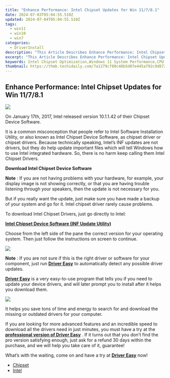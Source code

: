 ```yaml
---
title: "Enhance Performance: Intel Chipset Updates for Win 11/7/8.1"
date: 2024-07-03T05:04:55.510Z
updated: 2024-07-04T05:04:55.510Z
tags:
  - win11
  - win10
  - win7
categories:
  - DriverInstall
description: "This Article Describes Enhance Performance: Intel Chipset Updates for Win 11/7/8.1"
excerpt: "This Article Describes Enhance Performance: Intel Chipset Updates for Win 11/7/8.1"
keywords: Intel Chipset Optimization,Windows 11 System Performance,CPU Updates for Windows 7/8.1,Enhance Win 11 Speed with New Hardware,Chipset Compatibility with Windows 11,Upgrading to Intel Chipsets for Better Gaming,Intel Hardware Upgrades for Legacy Windows Versions
thumbnail: https://thmb.techidaily.com/7a1279cf80c48b5d07e445a792c9d8724bed8be94f6300bf5faaee6611684917.jpg
---
```


## Enhance Performance: Intel Chipset Updates for Win 11/7/8.1

![](https://images.drivereasy.com/wp-content/uploads/2018/07/img_5b4db24096c45.jpg)

 On January 17th, 2017, Intel released version 10.1.1.42 of their Chipset Device Software.

 It is a common misconception that people refer to Intel Software Installation Utility, or also known as Intel Chipset Device Software, as chipset driver or chipset drivers. Because technically speaking, Intel’s INF updates are not drivers, but they do help update important files which will tell Windows how to use Intel integrated hardware. So, there is no harm keep calling them Intel Chipset Drivers.

**Download Intel Chipset Device Software**

**Note** : If you are not having problems with your hardware, for example, your display image is not showing correctly, or that you are having trouble listening through your speakers, then the update is not necessary for you.

 But if you really want the update, just make sure you have made a backup of your system and go for it. Intel chipset driver rarely cause problems.

To download Intel Chipset Drivers, just go directly to Intel:

[**Intel Chipset Device Software (INF Update Utility)**](https://downloadcenter.intel.com/product/1145/Intel-Chipset-Software-Installation-Utility)

 Choose from the left side of the pane the correct version for your operating system. Then just follow the instructions on screen to continue.

![](https://images.drivereasy.com/wp-content/uploads/2019/11/image-26.png)

**Note** : If you are not sure if this is the right driver or software for your component, just run [**Driver Easy**](https://tools.techidaily.com/drivereasy/download/) to automatically detect any possible driver updates.

[**Driver Easy**](https://tools.techidaily.com/drivereasy/download/) is a very easy-to-use program that tells you if you need to update your device drivers, and will later prompt you to install after it helps you download them.

![](https://images.drivereasy.com/wp-content/uploads/2017/04/img_58ee03ea3425c.jpg)

 It helps you save tons of time and energy to search for and download the missing or outdated drivers for your computer.

 If you are looking for more advanced features and an incredible speed to download all the drivers need in just minutes, you must have a try at the [**professional version of Driver Easy**](https://tools.techidaily.com/drivereasy/download/) . If it turns out that you don’t find the pro version satisfying enough, just ask for a refund 30 days within the purchase, and we will help you take care of it, guarantee!

 What’s with the waiting, come on and have a try at [**Driver Easy**](https://tools.techidaily.com/drivereasy/download/) now!

* [Chipset](https://store.drivereasy.com/order/cart.php?PRODS=4731822&QTY=1&AFFILIATE=108875)
* [Intel](https://tools.techidaily.com/drivereasy/download/)

<ins class="adsbygoogle"
     style="display:block"
     data-ad-format="autorelaxed"
     data-ad-client="ca-pub-7571918770474297"
     data-ad-slot="1223367746"></ins>



<ins class="adsbygoogle"
     style="display:block"
     data-ad-client="ca-pub-7571918770474297"
     data-ad-slot="8358498916"
     data-ad-format="auto"
     data-full-width-responsive="true"></ins>


